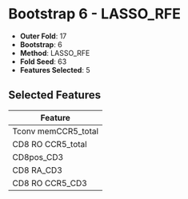 # Bootstrap 6 - LASSO_RFE

- **Outer Fold**: 17
- **Bootstrap**: 6
- **Method**: LASSO_RFE
- **Fold Seed**: 63
- **Features Selected**: 5

## Selected Features

| Feature |
|---------|
| Tconv memCCR5_total |
| CD8 RO CCR5_total |
| CD8pos_CD3 |
| CD8 RA_CD3 |
| CD8 RO CCR5_CD3 |
